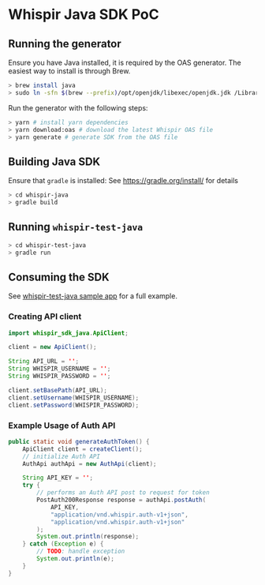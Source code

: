 # Whispir Java SDK PoC

## Running the generator
Ensure you have Java installed, it is required by the OAS generator. The easiest way to install is through Brew.
```bash
> brew install java
> sudo ln -sfn $(brew --prefix)/opt/openjdk/libexec/openjdk.jdk /Library/Java/JavaVirtualMachines/openjdk.jdk # symlink the Java runtime
```


Run the generator with the following steps:

```bash
> yarn # install yarn dependencies
> yarn download:oas # download the latest Whispir OAS file
> yarn generate # generate SDK from the OAS file
```

## Building Java SDK
Ensure that `gradle` is installed: See https://gradle.org/install/ for details

```bash
> cd whispir-java
> gradle build
```

## Running `whispir-test-java`
```bash
> cd whispir-test-java
> gradle run
```

## Consuming the SDK
See [whispir-test-java sample app](../whispir-test-java/app/src/main/java/whispir/test/java/App.java) for a full example.

### Creating API client
```java
import whispir_sdk_java.ApiClient;

client = new ApiClient();

String API_URL = '';
String WHISPIR_USERNAME = '';
String WHISPIR_PASSWORD = '';

client.setBasePath(API_URL);
client.setUsername(WHISPIR_USERNAME);
client.setPassword(WHISPIR_PASSWORD);
```

### Example Usage of Auth API

```java
public static void generateAuthToken() {
    ApiClient client = createClient();
    // initialize Auth API
    AuthApi authApi = new AuthApi(client);

    String API_KEY = '';
    try {
        // performs an Auth API post to request for token
        PostAuth200Response response = authApi.postAuth(
            API_KEY,
            "application/vnd.whispir.auth-v1+json",
            "application/vnd.whispir.auth-v1+json"
        );
        System.out.println(response);
    } catch (Exception e) {
        // TODO: handle exception
        System.out.println(e);
    }
}
```